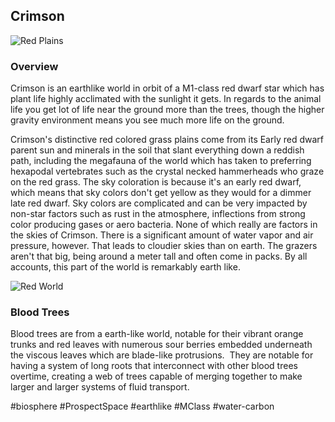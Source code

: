 ## Crimson

![Red Plains](/Stellar_Abyss_Setting_Bible/Photo_Directory/CrimsonImage.png "Red World")

### Overview

Crimson is an earthlike world in orbit of a M1-class red dwarf star which has plant life highly acclimated with the sunlight it gets.  In regards to the animal life you get  lot of life near the ground more than the trees, though the higher gravity environment means you see much more life on the ground.

Crimson's distinctive red colored grass plains come from its Early red dwarf parent sun and minerals in the soil that slant everything down a reddish path, including the megafauna of the world which has taken to preferring hexapodal vertebrates such as the crystal necked hammerheads who graze on the red grass. The sky coloration is because it's an early red dwarf, which means that sky colors don't get yellow as they would for a dimmer late red dwarf. Sky colors are complicated and can be very impacted by non-star factors such as rust in the atmosphere, inflections from strong color producing gases or aero bacteria. None of which really are factors in the skies of Crimson. There is a significant amount of water vapor and air pressure, however. That leads to cloudier skies than on earth. The grazers aren't that big, being around a meter tall and often come in packs. By all accounts, this part of the world is remarkably earth like.

![Red World](/Stellar_Abyss_Setting_Bible/Photo_Directory/Crimson.png "Red World")

### Blood Trees

Blood trees are from a earth-like world, notable for their vibrant orange trunks and red leaves with numerous sour berries embedded underneath the viscous leaves which are blade-like protrusions.  They are notable for having a system of long roots that interconnect with other blood trees overtime, creating a web of trees capable of merging together to make larger and larger systems of fluid transport.  

#biosphere 
#ProspectSpace 
#earthlike 
#MClass
#water-carbon 